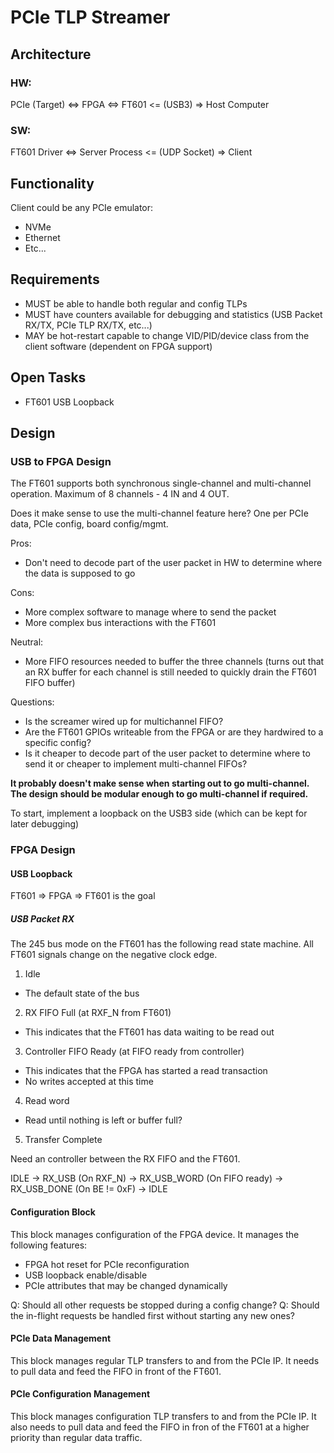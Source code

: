 # PCIe TLP Streamer

## Architecture

### HW:
PCIe (Target) <=> FPGA <=> FT601 <= (USB3) => Host Computer

### SW:
FT601 Driver <=> Server Process <= (UDP Socket) => Client

## Functionality

Client could be any PCIe emulator:
  - NVMe
  - Ethernet
  - Etc...

## Requirements
  - MUST be able to handle both regular and config TLPs
  - MUST have counters available for debugging and statistics (USB Packet RX/TX, PCIe TLP RX/TX, etc...)
  - MAY be hot-restart capable to change VID/PID/device class from the client software (dependent on FPGA support)

## Open Tasks
  - FT601 USB Loopback

## Design
### USB to FPGA Design
The FT601 supports both synchronous single-channel and multi-channel operation. Maximum of 8 channels - 4 IN and 4 OUT.

Does it make sense to use the multi-channel feature here? One per PCIe data, PCIe config, board config/mgmt.

Pros:
  - Don't need to decode part of the user packet in HW to determine where the data is supposed to go

Cons:
  - More complex software to manage where to send the packet
  - More complex bus interactions with the FT601

Neutral:
  - More FIFO resources needed to buffer the three channels (turns out that an RX buffer for each channel is still needed to quickly drain the FT601 FIFO buffer)

Questions:
  - Is the screamer wired up for multichannel FIFO?
  - Are the FT601 GPIOs writeable from the FPGA or are they hardwired to a specific config?
  - Is it cheaper to decode part of the user packet to determine where to send it or cheaper to implement multi-channel FIFOs?

**It probably doesn't make sense when starting out to go multi-channel. The design should be modular enough to go multi-channel if required.**

To start, implement a loopback on the USB3 side (which can be kept for later debugging)

### FPGA Design
#### USB Loopback
FT601 => FPGA => FT601 is the goal

##### USB Packet RX
The 245 bus mode on the FT601 has the following read state machine. All FT601 signals change on the negative clock edge.
1. Idle
  - The default state of the bus
2. RX FIFO Full (at RXF_N from FT601)
  - This indicates that the FT601 has data waiting to be read out
3. Controller FIFO Ready (at FIFO ready from controller)
  - This indicates that the FPGA has started a read transaction
  - No writes accepted at this time
4. Read word
  - Read until nothing is left or buffer full?
5. Transfer Complete

Need an controller between the RX FIFO and the FT601.

IDLE -> RX_USB (On RXF_N) -> RX_USB_WORD (On FIFO ready) -> RX_USB_DONE (On BE != 0xF) -> IDLE


#### Configuration Block
This block manages configuration of the FPGA device. It manages the following features:
  - FPGA hot reset for PCIe reconfiguration
  - USB loopback enable/disable
  - PCIe attributes that may be changed dynamically

Q: Should all other requests be stopped during a config change?
Q: Should the in-flight requests be handled first without starting any new ones?

#### PCIe Data Management
This block manages regular TLP transfers to and from the PCIe IP. It needs to pull data and feed the FIFO in front of the FT601.

#### PCIe Configuration Management
This block manages configuration TLP transfers to and from the PCIe IP. It also needs to pull data and feed the FIFO in fron of the FT601 at a higher priority than regular data traffic.

